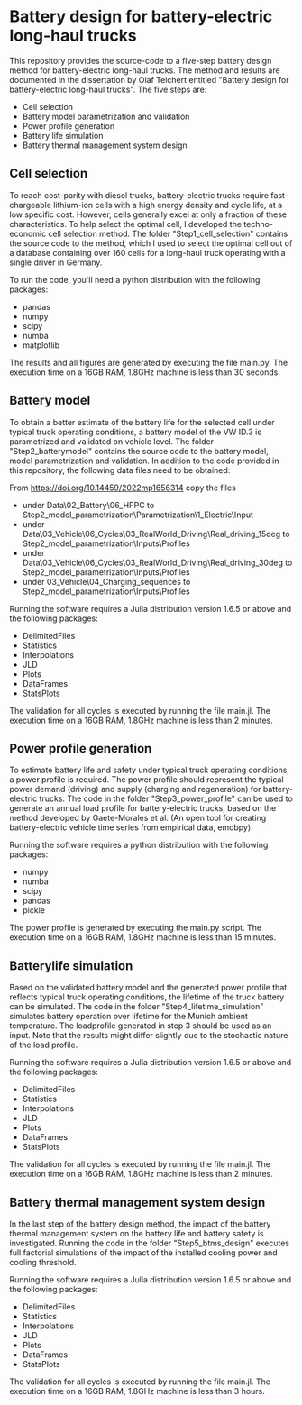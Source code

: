 # Battery design for battery-electric long-haul trucks

This repository provides the source-code to a five-step battery design method for battery-electric long-haul trucks. The method and results are documented in the dissertation by Olaf Teichert entitled "Battery design for battery-electric long-haul trucks". The five steps are: 
  - Cell selection
  - Battery model parametrization and validation
  - Power profile generation
  - Battery life simulation
  - Battery thermal management system design

## Cell selection

To reach cost-parity with diesel trucks, battery-electric trucks require fast-chargeable lithium-ion cells with a high energy density and cycle life, at a low specific cost. However, cells generally excel at only a fraction of these characteristics. To help select the optimal cell, I developed the techno-economic cell selection method. The folder "Step1_cell_selection" contains the source code to the method, which I used to select the optimal cell out of a database containing over 160 cells for a long-haul truck operating with a single driver in Germany. 

To run the code, you'll need a python distribution with the following packages: 
  - pandas
  - numpy
  - scipy
  - numba
  - matplotlib

The results and all figures are generated by executing the file main.py. The execution time on a 16GB RAM, 1.8GHz machine is less than 30 seconds.

## Battery model

To obtain a better estimate of the battery life for the selected cell under typical truck operating conditions, a battery model of the VW ID.3 is parametrized and validated on vehicle level. The folder "Step2_batterymodel" contains the source code to the battery model, model parametrization and validation. In addition to the code provided in this repository, the following data files need to be obtained: 

From https://doi.org/10.14459/2022mp1656314 copy the files
- under Data\02_Battery\06_HPPC to Step2_model_parametrization\Parametrization\1_Electric\Input
- under Data\03_Vehicle\06_Cycles\03_RealWorld_Driving\Real_driving_15deg to Step2_model_parametrization\Inputs\Profiles
- under Data\03_Vehicle\06_Cycles\03_RealWorld_Driving\Real_driving_30deg to Step2_model_parametrization\Inputs\Profiles
- under 03_Vehicle\04_Charging_sequences to Step2_model_parametrization\Inputs\Profiles

Running the software requires a Julia distribution version 1.6.5 or above and the following packages: 
  - DelimitedFiles
  - Statistics
  - Interpolations
  - JLD
  - Plots
  - DataFrames
  - StatsPlots

The validation for all cycles is executed by running the file main.jl. The execution time on a 16GB RAM, 1.8GHz machine is less than 2 minutes.

## Power profile generation

To estimate battery life and safety under typical truck operating conditions, a power profile is required. The power profile should represent the typical power demand (driving) and supply (charging and regeneration) for battery-electric trucks. The code in the folder "Step3_power_profile" can be used to generate an annual load profile for battery-electric trucks, based on the method developed by Gaete-Morales et al. (An open tool for creating battery-electric vehicle time series from empirical data, emobpy). 

Running the software requires a python distribution with the following packages: 
  - numpy
  - numba
  - scipy
  - pandas
  - pickle

The power profile is generated by executing the main.py script. The execution time on a 16GB RAM, 1.8GHz machine is less than 15 minutes.

## Batterylife simulation

Based on the validated battery model and the generated power profile that reflects typical truck operating conditions, the lifetime of the truck battery can be simulated. The code in the folder "Step4_lifetime_simulation" simulates battery operation over lifetime for the Munich ambient temperature. The loadprofile generated in step 3 should be used as an input. Note that the results might differ slightly due to the stochastic nature of the load profile.

Running the software requires a Julia distribution version 1.6.5 or above and the following packages: 
  - DelimitedFiles
  - Statistics
  - Interpolations
  - JLD
  - Plots
  - DataFrames
  - StatsPlots

The validation for all cycles is executed by running the file main.jl. The execution time on a 16GB RAM, 1.8GHz machine is less than 2 minutes.

## Battery thermal management system design

In the last step of the battery design method, the impact of the battery thermal management system on the battery life and battery safety is investigated. Running the code in the folder "Step5_btms_design" executes full factorial simulations of the impact of the installed cooling power and cooling threshold.

Running the software requires a Julia distribution version 1.6.5 or above and the following packages: 
  - DelimitedFiles
  - Statistics
  - Interpolations
  - JLD
  - Plots
  - DataFrames
  - StatsPlots

The validation for all cycles is executed by running the file main.jl. The execution time on a 16GB RAM, 1.8GHz machine is less than 3 hours.